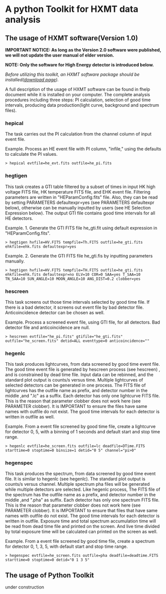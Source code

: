 # A python Toolkit for HXMT data analysis


## The usage of HXMT software(Version 1.0)
**IMPORTANT NOTICE: As long as the Version 2.0 software were published, we will not update the user manual of elder version.**


**NOTE: Only the software for High Energy detector is introduced below.**


*Before utilizing this toolkit, an HXMT software package should be installed([download page](http://www.hxmt.org/index.php/dataan/2013-03-22-08-13-10)).*

A full description of the usage of HXMT software can be found in fhelp document while it is installed on your computer. The complete analysis procedures including three steps: PI calculation, selection of good time intervals, producing data production(light curve, background and spectrum files).

### hepical

The task carries out the PI calculation from the  channel column of input event file.

Example. Process an HE event file with PI column, "infile," using the defaults to calculate the PI values. 
    
`> hepical evtfile=he_evt.fits outfile=he_pi.fits`

### hegtigen

This task creates a GTI table filtered by a subset of times in input HK high voltage FITS file, HK temperature FITS file, and EHK event file. Filtering parameters are written in "HEParamConfig.fits" file. Also, they can be read by setting PARAMETERS defaultexpr=yes (see PARAMETERS defaultexpr below), otherwise can be manually inputted by users (see HE Selection Expression below). The output GTI file contains good time intervals for all HE detectors.

Example. 1. Generate the GTI FITS file he_gti.fit using default expression in "HEParamConfig.fits".
    
`> hegtigen hvfile=HV.FITS tempfile=Th.FITS outfile=he_gti.fits ehkfile=ehk.fits defaultexpr=yes`
    
Example. 2. Generate the GTI FITS file he_gti.fis by inputting parameters manually.
        
`> hegtigen hvfile=HV.FITS tempfile=TH.FITS outfile=he_gti.fits ehkfile=ehk.fits defaultexpr=no ELV=10 COR=0 SAA=yes T_SAA=10 TN_SAA=10 SUN_ANGLE=10 MOON_ANGLE=10 ANG_DIST=0.2 clobber=yes`
        
### hescreen

This task screens out those time intervals selected by good time file. If there is a bad detector, it screens out event file by bad detector file. Anticoincidence detector can be chosen as well.

Example.  Process a screened event file, using GTI file, for all detectors. Bad detector file and anticoincidence are null.
    
`> hescreen evtfile="he_pi.fits" gtifile="he_gti.fits" outfile="he_screen.fits" detid=ALL eventtype=0 anticoincidence=""`
        
### hegenlc

This task produces lightcurves, from data screened by good time event
    file. The good time event file is generated by hescreen process (see 
    hescreen) , and is constrained by dead time file. Input data can be 
    rebinned, and the standard plot output is counts/s versus time. Multiple
    lightcurves of selected detectors can be generated in one process. 
    The FITS file of lightcurves has the outfile name as prefix, and 
    detector number in the middle ,and ".lc" as a suffix. Each detector has 
    only one lightcurve FITS file. This is the reason that parameter clobber 
    does not work here (see PARAMETER clobber). It is IMPORTANT to ensure 
    the files have same names with outfile do not exist. The good time 
    intervals for each detector is written in outfile as well. 
    
Example.  From a event file screened by good time file, create a lightcurve 
    for detector 0, 5, with a binning of 1 seconds and default start and 
    stop time range. 
    
`> hegenlc evtfile=he_screen.fits outfile=lc deadfile=DTime.FITS starttime=0 stoptime=0 binsize=1 detid="0 5" channel="pi>0"`
        
### hegenspec

This task produces the spectrum, from data screened by good time event file. It is similar to hegenlc (see hegenlc). The standard plot output is counts/s versus channel. Multiple spectrum pha files will be generated while multiple detectors are selected. Like hegenlc process, The FITS file  of the spectrum has the outfile name as a prefix, and detector number in the middle ,and ".pha" as suffix. Each detector has only one spectrum FITS file. This is the reason that parameter clobber does not work here (see PARAMETER clobber). It is IMPORTANT to ensure that files that have same names with outfile do not exist. The good time intervals for each detector is written in outfile. Exposure time and total spectrum accumulation time will be read from dead time file and printed on the screen. And live time divided by total exposure time will be calculated can printed on the screen as well.

Example. From a event file screened by good time file, create a spectrum 
    for detector 0, 1, 3, 5, with default start and stop time range. 
    
`> hegenspec evtfile=he_screen.fits outfile=pha deadfile=deadtime.FITS starttime=0 stoptime=0 detid="0 1 3 5"`


        
        
## The usage of Python Toolkit

under construction 
   




